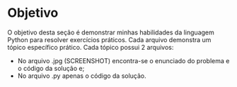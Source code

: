 # Objetivo

O objetivo desta seção é demonstrar minhas habilidades da linguagem Python para resolver exercícios práticos. Cada arquivo demonstra um tópico específico prático. Cada tópico possui 2 arquivos:
- No arquivo .jpg (SCREENSHOT) encontra-se o enunciado do problema e o código da solução e;
- No arquivo .py apenas o código da solução.
